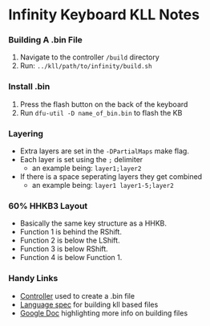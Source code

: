 # Infinity Keyboard KLL Notes

### Building A .bin File

1. Navigate to the controller `/build` directory
1. Run: `../kll/path/to/infinity/build.sh`

### Install .bin

1. Press the flash button on the back of the keyboard
1. Run `dfu-util -D name_of_bin.bin` to flash the KB

### Layering

* Extra layers are set in the `-DPartialMaps` make flag.
* Each layer is set using the `;` delimiter
  * an example being: `layer1;layer2`
* If there is a space seperating layers they get combined
  * an example being: `layer1 layer1-5;layer2` 
  
### 60% HHKB3 Layout

* Basically the same key structure as a HHKB.
* Function 1 is behind the RShift.
* Function 2 is below the LShift.
* Function 3 is below RShift.
* Function 4 is below Function 1.

### Handy Links

* [Controller][1] used to create a .bin file
* [Language spec][2] for building kll based files
* [Google Doc][3] highlighting more info on building files


[1]: https://github.com/kiibohd/controller
[2]: https://www.overleaf.com/read/zzqbdwqjfwwf
[3]: https://docs.google.com/document/d/13WwRq4NC4a9cUEwcMS7QcomnTu02k9kuBss7Ep5tDBU/edit?pli=1#heading=h.gg6elj8jslj